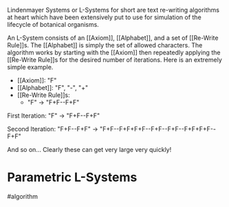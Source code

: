 Lindenmayer Systems or L-Systems for short are text re-writing algorithms at heart which have been extensively put to use for simulation of the lifecycle of botanical organisms.

An L-System consists of an [[Axiom]], [[Alphabet]], and a set of [[Re-Write Rule]]s. The [[Alphabet]] is simply the set of allowed characters. The algorithm works by starting with the [[Axiom]] then repeatedly applying the [[Re-Write Rule]]s for the desired number of iterations. Here is an extremely simple example.

- [[Axiom]]: "F"
- [[Alphabet]]: "F", "-", "+"
- [[Re-Write Rule]]s:
	- "F" -> "F+F--F+F"

First Iteration:
"F" -> "F+F--F+F"

Second Iteration:
"F+F--F+F" -> "F+F--F+F+F+F--F+F--F+F--F+F+F+F--F+F"

And so on... 
Clearly these can get very large very quickly!

# Parametric L-Systems





#algorithm